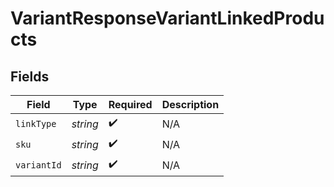 # VariantResponseVariantLinkedProducts


## Fields

| Field              | Type               | Required           | Description        |
| ------------------ | ------------------ | ------------------ | ------------------ |
| `linkType`         | *string*           | :heavy_check_mark: | N/A                |
| `sku`              | *string*           | :heavy_check_mark: | N/A                |
| `variantId`        | *string*           | :heavy_check_mark: | N/A                |